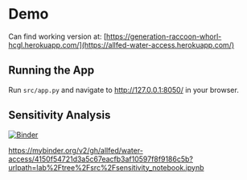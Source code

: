 # Demo

Can find working version at:
[https://generation-raccoon-whorl-hcgl.herokuapp.com/](https://allfed-water-access.herokuapp.com/)

## Running the App

Run `src/app.py` and navigate to http://127.0.0.1:8050/ in your browser.

## Sensitivity Analysis

[![Binder](https://mybinder.org/badge_logo.svg)]([https://mybinder.org/v2/gh/allfed/water-access/HEAD?labpath=blob%2Fmain%2Fsrc%2Fsensitivity_notebook.ipynb](https://mybinder.org/v2/gh/allfed/water-access/4150f54721d3a5c67eacfb3af10597f8f9186c5b?urlpath=lab%2Ftree%2Fsrc%2Fsensitivity_notebook.ipynb))

https://mybinder.org/v2/gh/allfed/water-access/4150f54721d3a5c67eacfb3af10597f8f9186c5b?urlpath=lab%2Ftree%2Fsrc%2Fsensitivity_notebook.ipynb
